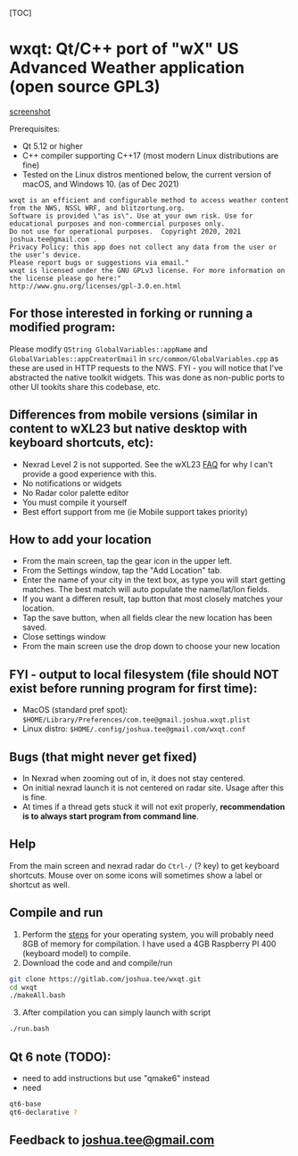 [TOC]
# wxqt: Qt/C++ port of "wX" US Advanced Weather application (open source GPL3)

[screenshot](https://gitlab.com/joshua.tee/wxqt/-/blob/main/wxqt.png)

Prerequisites:
* Qt 5.12 or higher
* C++ compiler supporting C++17 (most modern Linux distributions are fine)
* Tested on the Linux distros mentioned below, the current version of macOS, and Windows 10. (as of Dec 2021)
```
wxqt is an efficient and configurable method to access weather content from the NWS, NSSL WRF, and blitzortung.org.
Software is provided \"as is\". Use at your own risk. Use for educational purposes and non-commercial purposes only.
Do not use for operational purposes.  Copyright 2020, 2021 joshua.tee@gmail.com .
Privacy Policy: this app does not collect any data from the user or the user’s device.
Please report bugs or suggestions via email."
wxqt is licensed under the GNU GPLv3 license. For more information on the license please go here:"
http://www.gnu.org/licenses/gpl-3.0.en.html
```

## For those interested in forking or running a modified program:
Please modify `QString GlobalVariables::appName` and `GlobalVariables::appCreatorEmail` in `src/common/GlobalVariables.cpp` as these are used in HTTP requests to the NWS.
FYI - you will notice that I've abstracted the native toolkit widgets. This was done as non-public ports to other UI tookits share this codebase, etc.

## Differences from mobile versions (similar in content to wXL23 but native desktop with keyboard shortcuts, etc):
- Nexrad Level 2 is not supported. See the wXL23 [FAQ](https://gitlab.com/joshua.tee/wxl23/-/blob/master/doc/FAQ.md#why-is-level-2-radar-not-the-default) for why I can't provide a good experience with this.
- No notifications or widgets
- No Radar color palette editor
- You must compile it yourself
- Best effort support from me (ie Mobile support takes priority)

## How to add your location
- From the main screen, tap the gear icon in the upper left.
- From the Settings window, tap the "Add Location" tab.
- Enter the name of your city in the text box, as type you will start getting matches. The best match will auto populate the name/lat/lon fields.
- If you want a differen result, tap button that most closely matches your location.
- Tap the save button, when all fields clear the new location has been saved.
- Close settings window
- From the main screen use the drop down to choose your new location

## FYI - output to local filesystem (file should NOT exist before running program for first time):
- MacOS (standard pref spot): `$HOME/Library/Preferences/com.tee@gmail.joshua.wxqt.plist`
- Linux distro: `$HOME/.config/joshua.tee@gmail.com/wxqt.conf`

## Bugs (that might never get fixed)
* In Nexrad when zooming out of in, it does not stay centered.
* On initial nexrad launch it is not centered on radar site. Usage after this is fine.
* At times if a thread gets stuck it will not exit properly, **recommendation is to always start program from command line**.

## Help
From the main screen and nexrad radar do `Ctrl-/` (? key) to get keyboard shortcuts. Mouse over on some icons will sometimes show a label or shortcut as well.

## Compile and run
1. Perform the [steps](https://gitlab.com/joshua.tee/wxqt/-/blob/main/README_OS.md) for your operating system, you will probably need 8GB of memory for compilation. I have used a 4GB Raspberry PI 400 (keyboard model) to compile.
2. Download the code and and compile/run
```bash
git clone https://gitlab.com/joshua.tee/wxqt.git
cd wxqt
./makeAll.bash
```
3. After compilation you can simply launch with script
```bash
./run.bash
```
## Qt 6 note (TODO):
- need to add instructions but use "qmake6" instead
- need 
```bash
qt6-base
qt6-declarative ?
```
## Feedback to joshua.tee@gmail.com
